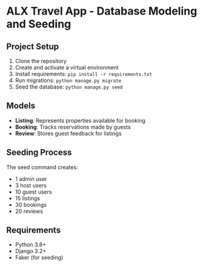 # ALX Travel App - Database Modeling and Seeding

## Project Setup

1. Clone the repository
2. Create and activate a virtual environment
3. Install requirements: `pip install -r requirements.txt`
4. Run migrations: `python manage.py migrate`
5. Seed the database: `python manage.py seed`

## Models

- **Listing**: Represents properties available for booking
- **Booking**: Tracks reservations made by guests
- **Review**: Stores guest feedback for listings

## Seeding Process

The seed command creates:
- 1 admin user
- 3 host users
- 10 guest users
- 15 listings
- 30 bookings
- 20 reviews

## Requirements

- Python 3.8+
- Django 3.2+
- Faker (for seeding)
